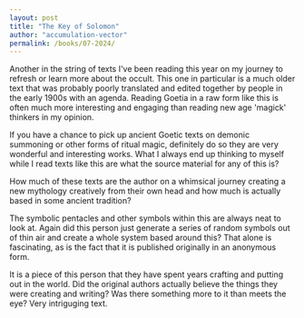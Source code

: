 ```yaml
---
layout: post
title: "The Key of Solomon"
author: "accumulation-vector"
permalink: /books/07-2024/
---
```


Another in the string of texts I've been reading this year on my journey to refresh or learn more about the occult. This one in particular is a much older text that was probably poorly translated and edited together by people in the early 1900s with an agenda. Reading Goetia in a raw form like this is often much more interesting and engaging than reading new age 'magick' thinkers in my opinion.

If you have a chance to pick up ancient Goetic texts on demonic summoning or other forms of ritual magic, definitely do so they are very wonderful and interesting works. What I always end up thinking to myself while I read texts like this are what the source material for any of this is? 

How much of these texts are the author on a whimsical journey creating a new mythology creatively from their own head and how much is actually based in some ancient tradition?

The symbolic pentacles and other symbols within this are always neat to look at. Again did this person just generate a series of random symbols out of thin air and create a whole system based around this? That alone is fascinating, as is the fact that it is published originally in an anonymous form. 

It is a piece of this person that they have spent years crafting and putting out in the world. Did the original authors actually believe the things they were creating and writing? Was there something more to it than meets the eye? Very intriguging text.
